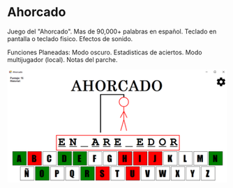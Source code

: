# Ahorcado
Juego del "Ahorcado".
Mas de 90,000+ palabras en español.
Teclado en pantalla o teclado fisico.
Efectos de sonido.

Funciones Planeadas:
Modo oscuro.
Estadisticas de aciertos.
Modo multijugador (local).
Notas del parche.

![Captura de Pantalla de Ahorcado v1.0.1](image.png)
